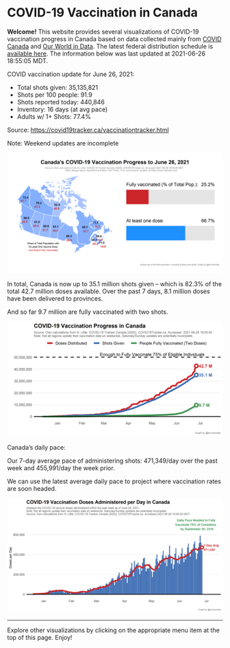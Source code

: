 COVID-19 Vaccination in Canada
==============================

**Welcome!** This website provides several visualizations of COVID-19
vaccination progress in Canada based on data collected mainly from
[COVID Canada](https://covid19tracker.ca/vaccinationtracker.html) and
[Our World in Data](https://ourworldindata.org/covid-vaccinations). The
latest federal distribution schedule is [available
here](https://www.canada.ca/en/public-health/services/diseases/2019-novel-coronavirus-infection/prevention-risks/covid-19-vaccine-treatment/vaccine-rollout.html).
The information below was last updated at 2021-06-26 18:55:05 MDT.

COVID vaccination update for June 26, 2021:

-   Total shots given: 35,135,821
-   Shots per 100 people: 91.9
-   Shots reported today: 440,846
-   Inventory: 16 days (at avg pace)
-   Adults w/ 1+ Shots: 77.4%

Source:
<a href="https://covid19tracker.ca/vaccinationtracker.html" class="uri">https://covid19tracker.ca/vaccinationtracker.html</a>

Note: Weekend updates are incomplete

![](Plots/plot_main.png)

In total, Canada is now up to 35.1 million shots given – which is 82.3%
of the total 42.7 million doses available. Over the past 7 days, 8.1
million doses have been delivered to provinces.

And so far 9.7 million are fully vaccinated with two shots.

![](Plots/plot_total.png)

Canada’s daily pace:

Our 7-day average pace of administering shots: 471,349/day over the past
week and 455,991/day the week prior.

We can use the latest average daily pace to project where vaccination
rates are soon headed.

![](Plots/pace_national.png)

------------------------------------------------------------------------

Explore other visualizations by clicking on the appropriate menu item at
the top of this page. Enjoy!
